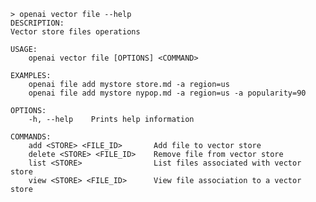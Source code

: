 ﻿```shell
> openai vector file --help
DESCRIPTION:
Vector store files operations

USAGE:
    openai vector file [OPTIONS] <COMMAND>

EXAMPLES:
    openai file add mystore store.md -a region=us
    openai file add mystore nypop.md -a region=us -a popularity=90

OPTIONS:
    -h, --help    Prints help information

COMMANDS:
    add <STORE> <FILE_ID>       Add file to vector store               
    delete <STORE> <FILE_ID>    Remove file from vector store          
    list <STORE>                List files associated with vector store
    view <STORE> <FILE_ID>      View file association to a vector store
```
